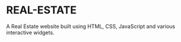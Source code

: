 # REAL-ESTATE
A Real Estate website built using HTML, CSS, JavaScript and various interactive widgets.
